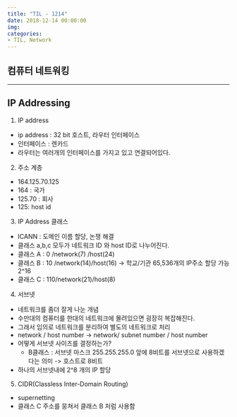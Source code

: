 ```yaml
---
title: "TIL - 1214"
date: 2018-12-14 00:00:00
img:
categories:
- TIL, Network
---
```


## 컴퓨터 네트워킹

----

## IP Addressing

1. IP address
- ip address : 32 bit 호스트, 라우터 인터페이스
- 인터페이스 : 렌카드
- 라우터는 여러개의 인터페이스를 가지고 있고 연결되어있다.

2. 주소 계층
- 164.125.70.125
- 164 : 국가
- 125.70 : 회사
- 125: host id

3. IP Address 클래스
- ICANN : 도메인 이름 할당, 논쟁 해결  
- 클래스 a,b,c 모두가 네트워크 ID 와 host ID로 나누어진다.
- 클래스 A :  0 /network(7) /host(24)
- 클래스 B : 10 /network(14)/host(16) -> 학교/기관 65,536개의 IP주소 할당 가능 2^16
- 클래스 C : 110/network(21)/host(8)

4. 서브넷
- 네트워크를 좀더 잘게 나눈 개념
- 수만대의 컴퓨터를 한대의 네트워크에 몰려있으면 굉장히 복잡해진다.
- 그래서 임의로 네트워크를 분리하여 별도의 네트워크로 처리
- network / host number -> network/ subnet number / host number
- 어떻게 서브넷 사이즈를 결정하는가?
    - B클래스 : 서브넷 마스크 255.255.255.0 앞에 8비트를 서브넷으로 사용하겠다는 의미 -> 호스트로 8비트
- 하나의 서브넷내에 2^8 개의 IP 할당

5. CIDR(Classless Inter-Domain Routing)
- supernetting
- 클래스 C 주소를 뭉쳐서 클래스 B 처럼 사용함
